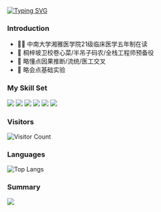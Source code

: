 [![Typing SVG](https://readme-typing-svg.demolab.com?font=ZCOOL+XiaoWei&size=24&pause=1000&color=C9352B&background=78C2E000&center=true&vCenter=true&width=435&lines=%E6%B9%98%E9%9B%85%E4%B8%B4%E5%BA%8A%F0%9F%90%AE%F0%9F%90%B4%E9%A2%84%E5%A4%87%E5%BD%B9%F0%9F%A7%91%E2%80%8D%E2%9A%95%EF%B8%8F;%E5%8D%8A%E5%90%8A%E5%AD%90%E5%85%A8%E6%A0%88%E5%B7%A5%E7%A8%8B%E5%B8%88%F0%9F%A7%91%E2%80%8D%F0%9F%92%BB;easyDSM%E6%88%90%E5%91%98%F0%9F%98%8E;%E8%BD%AC%E8%BD%AC%E7%83%AD%E5%8D%A4%E6%88%91%E7%88%B1%E4%BD%A0%E2%9D%A4%EF%B8%8F)](https://git.io/typing-svg)
### Introduction
- 🧑‍⚕️ 中南大学湘雅医学院21级临床医学五年制在读
- 👀 桐梓坡卫校卷心菜/半吊子码农/全栈工程师预备役
- 🌱 略懂点因果推断/流统/医工交叉
- 🧪 略会点基础实验
### My Skill Set
![](https://img.shields.io/badge/Python-3776AB?style=for-the-badge&logo=python&logoColor=white) ![](https://img.shields.io/badge/R-276DC3?style=for-the-badge&logo=r&logoColor=white) ![](https://img.shields.io/badge/PostgreSQL-316192?style=for-the-badge&logo=postgresql&logoColor=white) ![](https://img.shields.io/badge/Markdown-000000?style=for-the-badge&logo=markdown&logoColor=white) ![](https://img.shields.io/badge/Vue.js-35495E?style=for-the-badge&logo=vue.js&logoColor=4FC08D) ![](https://img.shields.io/badge/HTML-239120?style=for-the-badge&logo=html5&logoColor=white)
### Visitors
![Visitor Count](https://profile-counter.glitch.me/andrelau0622/count.svg)
### Languages
![Top Langs](https://github-readme-stats.vercel.app/api/top-langs/?username=andrelau0622&layout=compact&theme=dark)
### Summary
![
](https://github-readme-stats.vercel.app/api?username=andrelau0622&show_icons=true&theme=dark)
